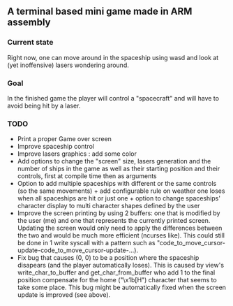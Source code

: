
## A terminal based mini game made in ARM assembly
### Current state
Right now, one can move around in the spaceship using wasd and look at (yet inoffensive) lasers wondering around.

### Goal
In the finished game the player will control a "spacecraft" and will have to avoid being hit by a laser.


### TODO
- Print a proper Game over screen
- Improve spaceship control
- Improve lasers graphics : add some color
- Add options to change the "screen" size, lasers generation and the number of ships in the game as well as their starting position and their controls, first at compile time then as arguments
- Option to add multiple spaceships with different or the same controls (so the same movements) + add configurable rule on weather one loses when all spaceships are hit or just one + option to change spaceships' character display to multi character shapes defined by the user
- Improve the screen printing by using 2 buffers: one that is modified by the user (me) and one that represents the currently printed screen. Updating the screen would only need to apply the differences between the two and would be much more efficient (ncurses like). This could still be done in 1 write syscall with a pattern such as "code\_to\_move\_cursor-update-code\_to\_move\_cursor-update-...).
- Fix bug that causes (0, 0) to be a position where the spaceship disapears (and the player automatically loses). This is caused by view's write\_char\_to\_buffer and get\_char\_from\_buffer who add 1 to the final position compensate for the home ("\x1b[H") character that seems to take some place. This bug might be automatically fixed when the screen update is improved (see above).
